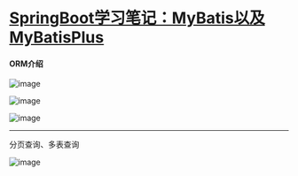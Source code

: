 # [SpringBoot学习笔记：MyBatis以及MyBatisPlus](https://github.com/QiYongchuan/MyGitBlog/issues/94)

#### ORM介绍

![image](https://github.com/QiYongchuan/MyGitBlog/assets/105039020/b3d69d94-7e1a-48d6-b38d-8d15ea56c4b0)


![image](https://github.com/QiYongchuan/MyGitBlog/assets/105039020/76885f31-7e45-4228-ba4e-d7a8e269e916)


![image](https://github.com/QiYongchuan/MyGitBlog/assets/105039020/5e198fd2-eeb6-4be2-8e52-ac0aafe39b21)


---

分页查询、多表查询

![image](https://github.com/QiYongchuan/MyGitBlog/assets/105039020/a8b54864-0934-44a5-bfc2-3cc823b40ee8)
